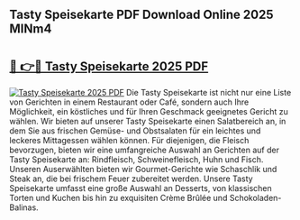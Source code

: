 ## Tasty Speisekarte PDF Download Online 2025 MINm4

# <h2><a href="http://gcc24v0.nevu.top/?p=Tasty+Speisekarte">🔗 👉🔴 Tasty Speisekarte 2025 PDF</a></h2>

[![Tasty Speisekarte 2025 PDF](https://i.imgur.com/dBaPXMq.png)](http://gcc24v0.nevu.top/?p=Tasty+Speisekarte)
Die Tasty Speisekarte ist nicht nur eine Liste von Gerichten in einem Restaurant oder Café, sondern auch Ihre Möglichkeit, ein köstliches und für Ihren Geschmack geeignetes Gericht zu wählen. Wir bieten auf unserer Tasty Speisekarte einen Salatbereich an, in dem Sie aus frischen Gemüse- und Obstsalaten für ein leichtes und leckeres Mittagessen wählen können. Für diejenigen, die Fleisch bevorzugen, bieten wir eine umfangreiche Auswahl an Gerichten auf der Tasty Speisekarte an: Rindfleisch, Schweinefleisch, Huhn und Fisch. Unseren Auserwählten bieten wir Gourmet-Gerichte wie Schaschlik und Steak an, die bei frischem Feuer zubereitet werden. Unsere Tasty Speisekarte umfasst eine große Auswahl an Desserts, von klassischen Torten und Kuchen bis hin zu exquisiten Crème Brûlée und Schokoladen-Balinas.

